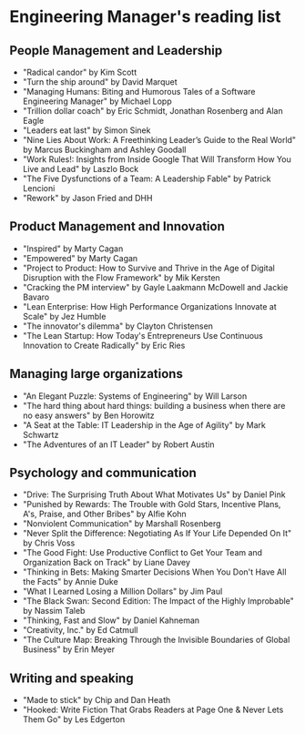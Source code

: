 # Engineering Manager's reading list

## People Management and Leadership

* "Radical candor" by Kim Scott  
* "Turn the ship around" by David Marquet  
* "Managing Humans: Biting and Humorous Tales of a Software Engineering Manager" by Michael Lopp
* "Trillion dollar coach" by Eric Schmidt, Jonathan Rosenberg and Alan Eagle  
* "Leaders eat last" by Simon Sinek  
* "Nine Lies About Work: A Freethinking Leader’s Guide to the Real World" by Marcus Buckingham and Ashley Goodall  
* "Work Rules!: Insights from Inside Google That Will Transform How You Live and Lead" by Laszlo Bock  
* "The Five Dysfunctions of a Team: A Leadership Fable" by Patrick Lencioni  
* "Rework" by Jason Fried and DHH  

## Product Management and Innovation

* "Inspired" by Marty Cagan  
* "Empowered" by Marty Cagan  
* "Project to Product: How to Survive and Thrive in the Age of Digital Disruption with the Flow Framework" by Mik Kersten  
* "Cracking the PM interview" by Gayle Laakmann McDowell and Jackie Bavaro  
* "Lean Enterprise: How High Performance Organizations Innovate at Scale" by Jez Humble  
* "The innovator's dilemma" by Clayton Christensen  
* "The Lean Startup: How Today's Entrepreneurs Use Continuous Innovation to Create Radically" by Eric Ries  

## Managing large organizations

* "An Elegant Puzzle: Systems of Engineering" by Will Larson  
* "The hard thing about hard things: building a business when there are no easy answers" by Ben Horowitz  
* "A Seat at the Table: IT Leadership in the Age of Agility" by Mark Schwartz  
* "The Adventures of an IT Leader" by Robert Austin  

## Psychology and communication

* "Drive: The Surprising Truth About What Motivates Us" by Daniel Pink  
* "Punished by Rewards: The Trouble with Gold Stars, Incentive Plans, A's, Praise, and Other Bribes" by Alfie Kohn  
* "Nonviolent Communication" by Marshall Rosenberg   
* "Never Split the Difference: Negotiating As If Your Life Depended On It" by Chris Voss  
* "The Good Fight: Use Productive Conflict to Get Your Team and Organization Back on Track" by Liane Davey  
* "Thinking in Bets: Making Smarter Decisions When You Don't Have All the Facts" by Annie Duke  
* "What I Learned Losing a Million Dollars" by Jim Paul  
* "The Black Swan: Second Edition: The Impact of the Highly Improbable" by Nassim Taleb  
* "Thinking, Fast and Slow" by Daniel Kahneman  
* "Creativity, Inc." by Ed Catmull   
* "The Culture Map: Breaking Through the Invisible Boundaries of Global Business" by Erin Meyer  

## Writing and speaking

* "Made to stick" by Chip and Dan Heath  
* "Hooked: Write Fiction That Grabs Readers at Page One & Never Lets Them Go" by Les Edgerton  

